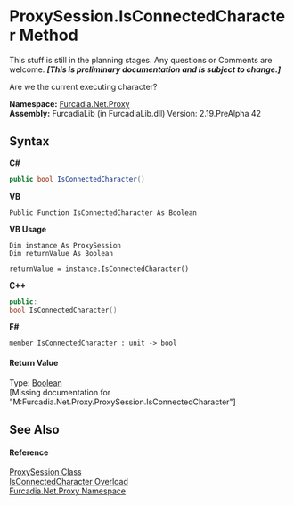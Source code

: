 # ProxySession.IsConnectedCharacter Method 
This stuff is still in the planning stages. Any questions or Comments are welcome. _**\[This is preliminary documentation and is subject to change.\]**_

Are we the current executing character?

**Namespace:**&nbsp;<a href="N_Furcadia_Net_Proxy">Furcadia.Net.Proxy</a><br />**Assembly:**&nbsp;FurcadiaLib (in FurcadiaLib.dll) Version: 2.19.PreAlpha 42

## Syntax

**C#**<br />
``` C#
public bool IsConnectedCharacter()
```

**VB**<br />
``` VB
Public Function IsConnectedCharacter As Boolean
```

**VB Usage**<br />
``` VB Usage
Dim instance As ProxySession
Dim returnValue As Boolean

returnValue = instance.IsConnectedCharacter()
```

**C++**<br />
``` C++
public:
bool IsConnectedCharacter()
```

**F#**<br />
``` F#
member IsConnectedCharacter : unit -> bool 

```


#### Return Value
Type: <a href="http://msdn2.microsoft.com/en-us/library/a28wyd50" target="_blank">Boolean</a><br />\[Missing <returns> documentation for "M:Furcadia.Net.Proxy.ProxySession.IsConnectedCharacter"\]

## See Also


#### Reference
<a href="T_Furcadia_Net_Proxy_ProxySession">ProxySession Class</a><br /><a href="Overload_Furcadia_Net_Proxy_ProxySession_IsConnectedCharacter">IsConnectedCharacter Overload</a><br /><a href="N_Furcadia_Net_Proxy">Furcadia.Net.Proxy Namespace</a><br />